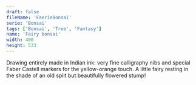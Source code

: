 ```yaml
---
draft: false
fileName: 'FaerieBonsai'
serie: 'Bonsai'
tags: ['Bonsai', 'Tree', 'Fantasy']
name: 'Fairy bonsai'
width: 400
height: 533
---
```


Drawing entirely made in Indian ink: very fine calligraphy nibs and special Faber Castell markers for the yellow-orange touch. A little fairy resting in the shade of an old split but beautifully flowered stump!
